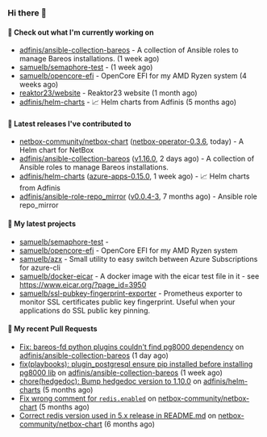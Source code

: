 ### Hi there 👋

#### 👷 Check out what I'm currently working on

- [adfinis/ansible-collection-bareos](https://github.com/adfinis/ansible-collection-bareos) - A collection of Ansible roles to manage Bareos installations. (1 week ago)
- [samuelb/semaphore-test](https://github.com/samuelb/semaphore-test) -  (1 week ago)
- [samuelb/opencore-efi](https://github.com/samuelb/opencore-efi) - OpenCore EFI for my AMD Ryzen system (4 weeks ago)
- [reaktor23/website](https://github.com/reaktor23/website) - Reaktor23 website (1 month ago)
- [adfinis/helm-charts](https://github.com/adfinis/helm-charts) - 📈 Helm charts from Adfinis (5 months ago)

#### 🔭 Latest releases I've contributed to

- [netbox-community/netbox-chart](https://github.com/netbox-community/netbox-chart) ([netbox-operator-0.3.6](https://github.com/netbox-community/netbox-chart/releases/tag/netbox-operator-0.3.6), today) - A Helm chart for NetBox
- [adfinis/ansible-collection-bareos](https://github.com/adfinis/ansible-collection-bareos) ([v1.16.0](https://github.com/adfinis/ansible-collection-bareos/releases/tag/v1.16.0), 2 days ago) - A collection of Ansible roles to manage Bareos installations.
- [adfinis/helm-charts](https://github.com/adfinis/helm-charts) ([azure-apps-0.15.0](https://github.com/adfinis/helm-charts/releases/tag/azure-apps-0.15.0), 1 week ago) - 📈 Helm charts from Adfinis
- [adfinis/ansible-role-repo_mirror](https://github.com/adfinis/ansible-role-repo_mirror) ([v0.0.4-3](https://github.com/adfinis/ansible-role-repo_mirror/releases/tag/v0.0.4-3), 7 months ago) - Ansible role repo_mirror

#### 🌱 My latest projects

- [samuelb/semaphore-test](https://github.com/samuelb/semaphore-test) - 
- [samuelb/opencore-efi](https://github.com/samuelb/opencore-efi) - OpenCore EFI for my AMD Ryzen system
- [samuelb/azx](https://github.com/samuelb/azx) - Small utility to easy switch between Azure Subscriptions for azure-cli
- [samuelb/docker-eicar](https://github.com/samuelb/docker-eicar) - A docker image with the eicar test file in it - see https://www.eicar.org/?page_id=3950
- [samuelb/ssl-pubkey-fingerprint-exporter](https://github.com/samuelb/ssl-pubkey-fingerprint-exporter) - Prometheus exporter to monitor SSL certificates public key fingerprint. Useful when your applications do SSL public key pinning. 

#### 🔨 My recent Pull Requests

- [Fix: bareos-fd python plugins couldn&#39;t find pg8000 dependency](https://github.com/adfinis/ansible-collection-bareos/pull/54) on [adfinis/ansible-collection-bareos](https://github.com/adfinis/ansible-collection-bareos) (1 day ago)
- [fix(playbooks): plugin_postgresql ensure pip installed before installing pg8000 lib](https://github.com/adfinis/ansible-collection-bareos/pull/50) on [adfinis/ansible-collection-bareos](https://github.com/adfinis/ansible-collection-bareos) (1 week ago)
- [chore(hedgedoc): Bump hedgedoc version to 1.10.0](https://github.com/adfinis/helm-charts/pull/1313) on [adfinis/helm-charts](https://github.com/adfinis/helm-charts) (5 months ago)
- [Fix wrong comment for `redis.enabled`](https://github.com/netbox-community/netbox-chart/pull/336) on [netbox-community/netbox-chart](https://github.com/netbox-community/netbox-chart) (5 months ago)
- [Correct redis version used in 5.x release in README.md](https://github.com/netbox-community/netbox-chart/pull/319) on [netbox-community/netbox-chart](https://github.com/netbox-community/netbox-chart) (6 months ago)
